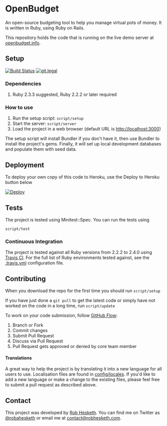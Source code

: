 # OpenBudget

An open-source budgeting tool to help you manage virtual pots of money. It is written in Ruby, using Ruby on Rails.

This repository holds the code that is running on the live demo server at [openbudget.info](http://openbudget.info).

## Setup

[![Build Status](https://travis-ci.org/RHesketh/OpenBudget.svg?branch=develop)](https://travis-ci.org/RHesketh/OpenBudget)
[![git.legal](https://git.legal/projects/3591/badge.svg?key=c7f9741cc5904807fef1 "Number of libraries approved")](https://git.legal/projects/3591)

### Dependencies
1. Ruby 2.3.3 suggested, Ruby 2.2.2 or later required

### How to use

1. Run the setup script: `script/setup`
1. Start the server: `script/server`
1. Load the project in a web browser (default URL is [http://localhost:3000](http://localhost:3000))

The setup script will install Bundler if you don't have it, then use Bundler to install the project's gems. Finally, it will set up local development databases and populate them with seed data.

## Deployment

To deploy your own copy of this code to Heroku, use the Deploy to Heroku button below

[![Deploy](https://www.herokucdn.com/deploy/button.svg)](https://heroku.com/deploy)

<!-- TODO: Add Puppet/Ansible/etc config here, not just Heroku -->

## Tests

The project is tested using Minitest::Spec. You can run the tests using

`script/test`

### Continuous Integration

The project is tested against all Ruby versions from 2.2.2 to 2.4.0 using [Travis CI](http://travisci.org). For the full list of Ruby environments tested against, see the [.travis.yml](.travis.yml) configuration file.

## Contributing

When you download the repo for the first time you should run
`script/setup`

If you have just done a `git pull` to get the latest code or simply have not worked on the code in a long time, run
`script/update`

To work on your code submission, follow [GitHub Flow](https://guides.github.com/introduction/flow/):

1. Branch or Fork
1. Commit changes
1. Submit Pull Request
1. Discuss via Pull Request
1. Pull Request gets approved or denied by core team member


#### Translations

A great way to help the project is by translating it into a new language for all users to use. Localisation files are found in [config/locales](config/locales/). If you'd like to add a new language or make a change to the existing files, please feel free to submit a pull request as described above.

## Contact

This project was developed by [Rob Hesketh](http://robhesketh.com). You can find me on Twitter as [@robahesketh](http://twitter.com/robahesketh) or email me at [contact@robhesketh.com](mailto:contact@robhesketh.com).